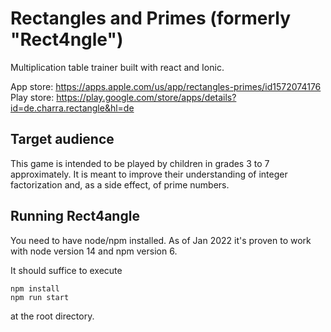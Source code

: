 # Rectangles and Primes (formerly "Rect4ngle")

Multiplication table trainer built with react and Ionic.

App store: https://apps.apple.com/us/app/rectangles-primes/id1572074176
Play store: https://play.google.com/store/apps/details?id=de.charra.rectangle&hl=de

## Target audience

This game is intended to be played by children in grades 3 to 7 approximately. It is meant to improve their understanding of integer factorization
and, as a side effect, of prime numbers.

## Running Rect4angle

You need to have node/npm installed. As of Jan 2022 it's proven to work with node version 14 and npm version 6.

It should suffice to execute

```
npm install
npm run start
```

at the root directory.
